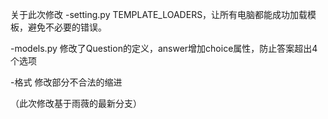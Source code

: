 关于此次修改
-setting.py
TEMPLATE_LOADERS，让所有电脑都能成功加载模板，避免不必要的错误。

-models.py
修改了Question的定义，answer增加choice属性，防止答案超出4个选项

-格式
修改部分不合法的缩进

（此次修改基于雨薇的最新分支）
